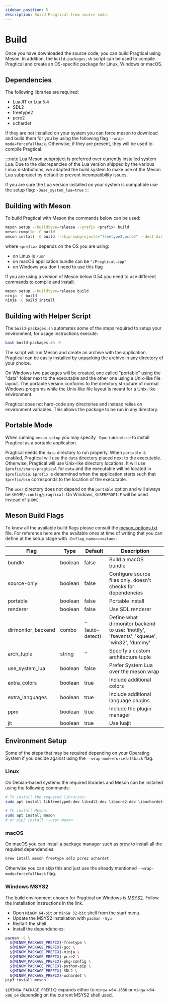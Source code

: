 ```yaml
---
sidebar_position: 5
description: Build Pragtical from source code.
---
```


# Build

Once you have downloaded the source code, you can build Pragtical using Meson.
In addition, the `build-packages.sh` script can be used to compile Pragtical and
create an OS-specific package for Linux, Windows or macOS.

## Dependencies

The following libraries are required:

- LuaJIT or Lua 5.4
- SDL2
- freetype2
- pcre2
- uchardet

If they are not installed on your system you can force meson to download and
build them for you by using the following flag `--wrap-mode=forcefallback`.
Otherwise, if they are present, they will be used to compile Pragtical.

:::note Lua Meson subproject is preferred over currently installed system Lua.
Due to the discrepancies of the Lua version shipped by the various Linux
distributions, we adapted the build system to make use of the Meson Lua
subproject by default to prevent incompatibility issues.

If you are sure the Lua version installed on your system is compatible
use the setup flag: `-Duse_system_lua=true`
:::

## Building with Meson

To build Pragtical with Meson the commands below can be used:

```bash
meson setup --buildtype=release --prefix <prefix> build
meson compile -C build
meson install -C build --skip-subprojects="freetype2,pcre2" --dest-dir ../pragtical
```

where `<prefix>` depends on the OS you are using:
- on Linux is `/usr`
- on macOS application bundle can be `"/Pragtical.app"`
- on Windows you don't need to use this flag

If you are using a version of Meson below 0.54
you need to use different commands to compile and install:

```bash
meson setup --buildtype=release build
ninja -C build
ninja -C build install
```

## Building with Helper Script

The `build-packages.sh` automates some of the steps required to setup your
environment, for usage instructions execute:

```bash
bash build-packages.sh -h
```

The script will run Meson and create an archive with the application.
Pragtical can be easily installed by unpacking the archive in any directory
of your choice.

On Windows two packages will be created, one called "portable" using the "data"
folder next to the executable and the other one using a Unix-like file layout.
The portable version conforms to the directory structure of normal Windows
programs while the Unix-like file layout is meant for a Unix-like environment.

Pragtical does not hard-code any directories and instead relies on environment
variables. This allows the package to be run in any directory.

## Portable Mode

When running `meson setup` you may specify `-Dportable=true` to install Pragtical
as a portable application.

Pragtical needs the `data` directory to run properly. When `portable` is
enabled, Pragtical will use the `data` directory placed next to the executable.
Otherwise, Pragtical will use Unix-like directory locations. It will use
`$prefix/share/pragtical` for `data` and the executable will be located in
`$prefix/bin`. `$prefix` is determined when the application starts such that
`$prefix/bin` corresponds to the location of the executable.

The `user` directory does not depend on the `portable` option and will always be
`$HOME/.config/pragtical`. On Windows, `$USERPROFILE` will be used instead of `$HOME`.

## Meson Build Flags

To know all the available build flags please consult the [meson_options.txt][1]
file. For reference here are the available ones at time of writing that you
can define at the setup stage with `-D<flag_name>=<value>`:

| Flag               | Type    | Default          | Description                                                                              |
| ------------------ | ------- | ---------------- | ---------------------------------------------------------------------------------------- |
| bundle             | boolean | false            | Build a macOS bundle                                                                     |
| source-only        | boolean | false            | Configure source files only, doesn't checks for dependencies                             |
| portable           | boolean | false            | Portable install                                                                         |
| renderer           | boolean | false            | Use SDL renderer                                                                         |
| dirmonitor_backend | combo   | '' (auto-detect) | Define what dirmonitor backend to use: 'inotify', 'fsevents', 'kqueue', 'win32', 'dummy' |
| arch_tuple         | string  | ''               | Specify a custom architecture tuple                                                      |
| use_system_lua     | boolean | false            | Prefer System Lua over the meson wrap                                                    |
| extra_colors       | boolean | true             | Include additional colors                                                                |
| extra_languages    | boolean | true             | Include additional language plugins                                                      |
| ppm                | boolean | true             | Include the plugin manager                                                               |
| jit                | boolean | true             | Use luajit                                                                               |

## Environment Setup

Some of the steps that may be required depending on your Operating System if
you decide against using the `--wrap-mode=forcefallback` flag.

### Linux

On Debian-based systems the required libraries and Meson can be installed
using the following commands:

```bash
# To install the required libraries:
sudo apt install libfreetype6-dev libsdl2-dev libpcre2-dev libuchardet-dev

# To install Meson:
sudo apt install meson
# or pip3 install --user meson
```

### macOS

On macOS you can install a package manager such as [brew](https://brew.sh/) to
install all the required dependencies.

```bash
brew intall meson freetype sdl2 pcre2 uchardet
```

Otherwise you can skip this and just use the already mentioned 
`--wrap-mode=forcefallback` flag.

### Windows MSYS2

The build environment chosen for Pragtical on Windows is [MSYS2][2].
Follow the installation instructions in the link.

- Open `MinGW 64-bit` or `MinGW 32-bit` shell from the start menu.
- Update the MSYS2 installation with `pacman -Syu`
- Restart the shell
- Install the dependencies:

```bash
pacman -S \
  ${MINGW_PACKAGE_PREFIX}-freetype \
  ${MINGW_PACKAGE_PREFIX}-gcc \
  ${MINGW_PACKAGE_PREFIX}-ninja \
  ${MINGW_PACKAGE_PREFIX}-pcre2 \
  ${MINGW_PACKAGE_PREFIX}-pkg-config \
  ${MINGW_PACKAGE_PREFIX}-python-pip \
  ${MINGW_PACKAGE_PREFIX}-SDL2 \
  ${MINGW_PACKAGE_PREFIX}-uchardet \
pip3 install meson
```

`${MINGW_PACKAGE_PREFIX}` expands either to `mingw-w64-i686` or `mingw-w64-x86_64`
depending on the current MSYS2 shell used.

[1]: https://github.com/pragtical/pragtical/blob/master/meson_options.txt
[2]: https://www.msys2.org/

